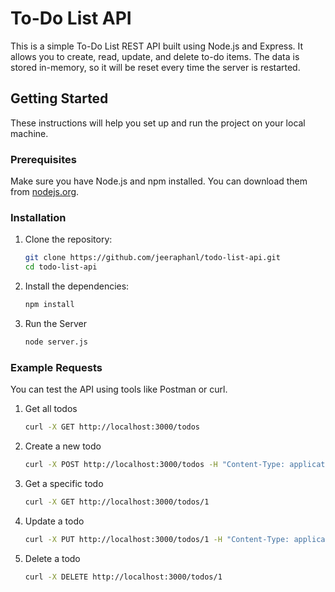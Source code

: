 # To-Do List API

This is a simple To-Do List REST API built using Node.js and Express. It allows you to create, read, update, and delete to-do items. The data is stored in-memory, so it will be reset every time the server is restarted.

## Getting Started

These instructions will help you set up and run the project on your local machine.

### Prerequisites

Make sure you have Node.js and npm installed. You can download them from [nodejs.org](https://nodejs.org/).

### Installation

1. Clone the repository:

   ```bash
   git clone https://github.com/jeeraphanl/todo-list-api.git
   cd todo-list-api

2. Install the dependencies:
    ```bash
    npm install

3. Run the Server
    ```bash
    node server.js

### Example Requests
You can test the API using tools like Postman or curl.

1. Get all todos
    ```bash
    curl -X GET http://localhost:3000/todos

2. Create a new todo
    ```bash
    curl -X POST http://localhost:3000/todos -H "Content-Type: application/json" -d '{"title":"Buy groceries", "description":"Milk, Bread, Butter"}'

3. Get a specific todo
    ```bash
    curl -X GET http://localhost:3000/todos/1

4. Update a todo
    ```bash
    curl -X PUT http://localhost:3000/todos/1 -H "Content-Type: application/json" -d '{"title":"Buy groceries", "description":"Milk, Bread, Butter, Eggs"}'

5. Delete a todo
    ```bash
    curl -X DELETE http://localhost:3000/todos/1
